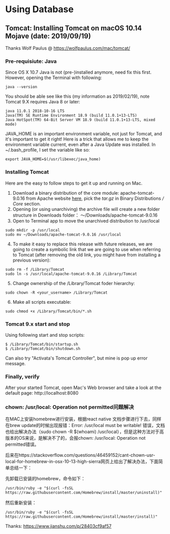 # Using Database

## Tomcat: Installing Tomcat on macOS 10.14 Mojave  (date: 2019/09/19)

Thanks Wolf Paulus @ https://wolfpaulus.com/mac/tomcat/

### Pre-requisiute: Java

Since OS X 10.7 Java is not (pre-)installed anymore, need fix this first. However, opening the Terminal with following:

```
java --version
```

You should be able see like this (my information as 2019/02/19), note Tomcat 9.X requires Java 8 or later:

```
java 11.0.1 2018-10-16 LTS
Java(TM) SE Runtime Environment 18.9 (build 11.0.1+13-LTS)
Java HotSpot(TM) 64-Bit Server VM 18.9 (build 11.0.1+13-LTS, mixed mode)
```

JAVA_HOME is an important environment variable, not just for Tomcat, and it's important to get it right!
Here is a trick that allows me to keep the environment variable current, even after a Java Update was installed.
In ~/.bash_profile, I set the variable like so:

```
export JAVA_HOME=$(/usr/libexec/java_home)
```

### Installing Tomcat

Here are the easy to follow steps to get it up and running on Mac.

1. Download a binary distribution of the core module: apache-tomcat-9.0.16 from Apache website [here](http://tomcat.apache.org/download-90.cgi), pick the *tar.gz* in Binary Distributions */ Core* section.
2. Opening (or using unarchiving) the archive file will create a new folder structure in Downloads folder：
   ～/Downloads/apache-tomcat-9.0.16
3. Open to Terminal app to move the unarchived distribution to /usr/local
```
sudo mkdir -p /usr/local
sudo mv ~/Downloads/apache-tomcat-9.0.16 /usr/local
```
4. To make it easy to replace this release with future releases, we are going to create a symbolic link that we are going to use when referring to Tomcat (after removing the old link, you might have from installing a previous version):
```
sudo rm -f /Library/Tomcat
sudo ln -s /usr/local/apache-tomcat-9.0.16 /Library/Tomcat
```
5. Change ownership of the /Library/Tomcat foder hierarchy:
```
sudo chown -R <your_username> /Library/Tomcat
```
6. Make all scripts executable:
```
sudo chmod +x /Library/Tomcat/bin/*.sh
```

### Tomcat 9.x start and stop

Using following start and stop scripts:
```
$ /Library/Tomcat/bin/startup.sh
$ /Library/Tomcat/bin/shutdown.sh
```

Can also try "Activata's Tomcat Controller", but mine is pop up error message.

### Finally, verify

After your started Tomcat, open Mac's Web browser and take a look at the default page: http://localhost:8080

### chown: /usr/local: Operation not permitted问题解决

在MAC上安装homebrew进行安装，根据react native 文档步骤进行下去，同样在brew update的时候出现报错：Error: /usr/local must be writable! 错误，文档也给出解决办法（sudo chown -R $(whoami) /usr/local），但是这种方法对于高版本的OS来说，是解决不了的，会报chown: /usr/local: Operation not permitted错误。

后来在https://stackoverflow.com/questions/46459152/cant-chown-usr-local-for-homebrew-in-osx-10-13-high-sierra网页上给出了解决办法，下面简单总结一下：

先卸载已安装的homebrew，命令如下：

```
/usr/bin/ruby -e "$(curl -fsSL https://raw.githubusercontent.com/Homebrew/install/master/uninstall)"
```

然后重新安装：

```
/usr/bin/ruby -e "$(curl -fsSL https://raw.githubusercontent.com/Homebrew/install/master/install)"
```

Thanks: https://www.jianshu.com/p/28403cf9af57
